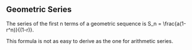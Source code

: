Geometric Series
-------

The series of the first n terms of a geometric sequence is S_n = \frac{a(1-r^n)}{(1-r)}.

This formula is not as easy to derive as the one for arithmetic series.
